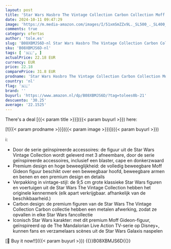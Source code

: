```yaml
---
layout: post
title: 'Star Wars Hasbro The Vintage Collection Carbon Collection Moff Gideon speelgoed  9 5 cm groot The Mandalorian actiefiguur  voor kinderen vanaf 4 jaar  F27155L00 meerkleurig'
date: 2024-10-11 09:47:29
image: 'https://m.media-amazon.com/images/I/51xmSmZZx9L._SL500_._SL400_.jpg'
comments: true
category: ofertas
author: 'tole.es'
slug: 'B08XBMJS6D-nl Star Wars Hasbro The Vintage Collection Carbon Collection...'
sku: 'B08XBMJS6D-nl'
tags: [ '🇳🇱', ]
actualPrice: 22.18 EUR
currency: EUR
price: 22.18
comparePrice: 31.8 EUR
prodname: 'Star Wars Hasbro The Vintage Collection Carbon Collection Moff Gideon speelgoed  9 5 cm groot The Mandalorian actiefiguur  voor kinderen vanaf 4 jaar  F27155L00 meerkleurig'
country: 'nl'
flag: '🇳🇱'
brand: ''
buyurl: 'https://www.amazon.nl/dp/B08XBMJS6D/?tag=tolees0b-21'
descuento: '30.25'
average: '22.1525'
---
```


There's a deal [{{< param title >}}]({{< param buyurl >}})  here:

[![{{< param prodname >}}]({{< param image >}})]({{< param buyurl >}})

ℹ️:

- Door de serie geïnspireerde accessoires: de figuur uit de Star Wars Vintage Collection wordt geleverd met 3 afneembare, door de serie geïnspireerde accessoires, inclusief een blaster, cape en donkerzwaard
- Premium design en hoge beweeglijkheid: de volledig beweegbare Moff Gideon figuur beschikt over een beweegbaar hoofd, beweegbare armen en benen en een premium design en details
- Verpakking in vintage-stijl: de 9,5 cm grote klassieke Star Wars figuren en voertuigen uit de Star Wars The Vintage Collection hebben het originele kennermerk (elk apart verkrijgbaar. afhankelijk van de beschikbaarheid.)
- Carbon design: de premium figuren van de Star Wars The Vintage Collection Carbon collectie hebben een metalen afwerking, zodat ze opvallen in elke Star Wars fancollectie
- Iconisch Star Wars karakter: met dit premium Moff Gideon-figuur, geïnspireerd op de The Mandalorian Live Action TV-serie op Disney+, kunnen fans en verzamelaars scènes uit de Star Wars Galaxis naspelen

[🛒 Buy it now!!]({{< param buyurl >}})
{{<world>}}B08XBMJS6D{{</world>}}
